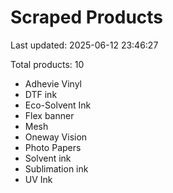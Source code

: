 # Scraped Products

Last updated: 2025-06-12 23:46:27

Total products: 10

- Adhevie Vinyl
- DTF ink
- Eco-Solvent Ink
- Flex banner
- Mesh
- Oneway Vision
- Photo Papers
- Solvent ink
- Sublimation ink
- UV Ink
